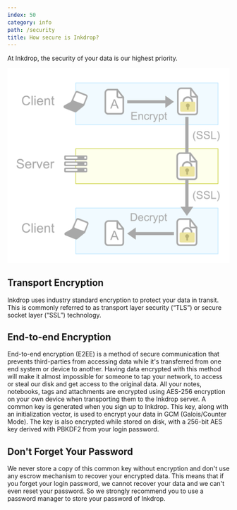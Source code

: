 ```yaml
---
index: 50
category: info
path: /security
title: How secure is Inkdrop?
---
```


At Inkdrop, the security of your data is our highest priority.

![E2EE](security_e2ee.png)

## Transport Encryption

Inkdrop uses industry standard encryption to protect your data in transit. This is commonly referred to as transport layer security (“TLS”) or secure socket layer (“SSL”) technology.

## End-to-end Encryption

End-to-end encryption (E2EE) is a method of secure communication that prevents third-parties from accessing data while it's transferred from one end system or device to another.
Having data encrypted with this method will make it almost impossible for someone to tap your network, to access or steal our disk and get access to the original data.
All your notes, notebooks, tags and attachments are encrypted using AES-256 encryption on your own device when transporting them to the Inkdrop server.
A common key is generated when you sign up to Inkdrop.
This key, along with an initialization vector, is used to encrypt your data in GCM (Galois/Counter Mode).
The key is also encrypted while stored on disk, with a 256-bit AES key derived with PBKDF2 from your login password.

## Don't Forget Your Password

We never store a copy of this common key without encryption and don't use any escrow mechanism to recover your encrypted data. This means that if you forget your login password, we cannot recover your data and we can't even reset your password.
So we strongly recommend you to use a password manager to store your password of Inkdrop.
